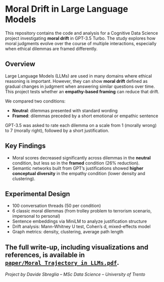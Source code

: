 # Moral Drift in Large Language Models

This repository contains the code and analysis for a Cognitive Data Science project investigating **moral drift** in GPT-3.5 Turbo. The study explores how moral judgments evolve over the course of multiple interactions, especially when ethical dilemmas are framed differently.

## Overview

Large Language Models (LLMs) are used in many domains where ethical reasoning is important. However, they can show **moral drift** defined as gradual changes in judgment when answering similar questions over time. This project tests whether an **empathy-based framing** can reduce that drift.

We compared two conditions:
- **Neutral**: dilemmas presented with standard wording
- **Framed**: dilemmas preceded by a short emotional or empathic sentence

GPT-3.5 was asked to rate each dilemma on a scale from 1 (morally wrong) to 7 (morally right), followed by a short justification.

## Key Findings

- Moral scores decreased significantly across dilemmas in the **neutral** condition, but less so in the **framed** condition (26% reduction).
- Semantic networks built from GPT’s justifications showed **higher conceptual diversity** in the empathy condition (lower density and clustering).

## Experimental Design

- 100 conversation threads (50 per condition)
- 6 classic moral dilemmas (from trolley problem to terrorism scenario, impersonal to personal)
- Sentence embeddings via MiniLM to analyze justification structure
- Drift analysis: Mann-Whitney U test, Cohen’s d, mixed-effects model
- Graph metrics: density, clustering, average path length

The full write-up, including visualizations and references, is available in [`paper/Moral_Trajectory_in_LLMs.pdf`](paper/Moral_Trajectory_in_LLMs.pdf).
---
*Project by Davide Sbreglia – MSc Data Science – University of Trento*
